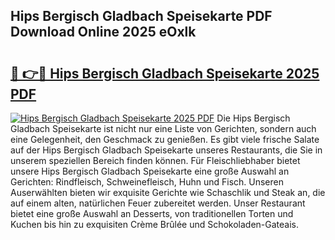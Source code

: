 ## Hips Bergisch Gladbach Speisekarte PDF Download Online 2025 eOxlk

# <h2><a href="http://gcdlud3.nevu.top/?p=Hips+Bergisch+Gladbach+Speisekarte">🔗 👉🔴 Hips Bergisch Gladbach Speisekarte 2025 PDF</a></h2>

[![Hips Bergisch Gladbach Speisekarte 2025 PDF](https://i.imgur.com/dBaPXMq.png)](http://gcdlud3.nevu.top/?p=Hips+Bergisch+Gladbach+Speisekarte)
Die Hips Bergisch Gladbach Speisekarte ist nicht nur eine Liste von Gerichten, sondern auch eine Gelegenheit, den Geschmack zu genießen. Es gibt viele frische Salate auf der Hips Bergisch Gladbach Speisekarte unseres Restaurants, die Sie in unserem speziellen Bereich finden können. Für Fleischliebhaber bietet unsere Hips Bergisch Gladbach Speisekarte eine große Auswahl an Gerichten: Rindfleisch, Schweinefleisch, Huhn und Fisch. Unseren Auserwählten bieten wir exquisite Gerichte wie Schaschlik und Steak an, die auf einem alten, natürlichen Feuer zubereitet werden. Unser Restaurant bietet eine große Auswahl an Desserts, von traditionellen Torten und Kuchen bis hin zu exquisiten Crème Brûlée und Schokoladen-Gateais.
